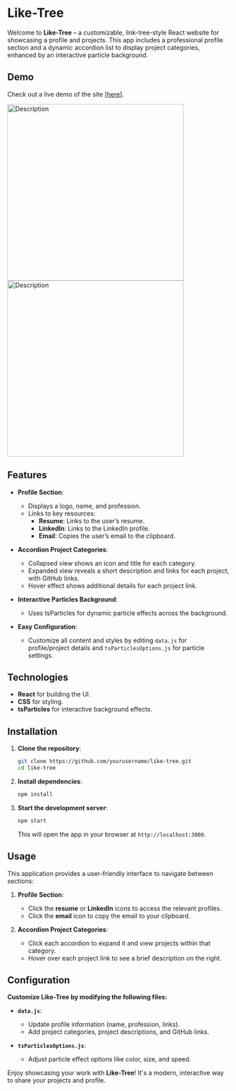 
# Like-Tree

Welcome to **Like-Tree** – a customizable, link-tree-style React website for showcasing a profile and projects. This app includes a professional profile section and a dynamic accordion list to display project categories, enhanced by an interactive particle background.

## Demo

Check out a live demo of the site [[here]](https://r2-link-tree.netlify.app/).

<img src="https://github.com/user-attachments/assets/f9a0b947-519a-40f3-9081-2af83f108e8e" alt="Description" width="400" height="400"/>
<img src="https://github.com/user-attachments/assets/7c4a7408-d1c5-43b2-af9e-d7bb1a615cf5" alt="Description" width="400" height="400"/>

## Features

- **Profile Section**:
  - Displays a logo, name, and profession.
  - Links to key resources:
    - **Resume**: Links to the user’s resume.
    - **LinkedIn**: Links to the LinkedIn profile.
    - **Email**: Copies the user’s email to the clipboard.

- **Accordion Project Categories**:
  - Collapsed view shows an icon and title for each category.
  - Expanded view reveals a short description and links for each project, with GitHub links.
  - Hover effect shows additional details for each project link.

- **Interactive Particles Background**:
  - Uses tsParticles for dynamic particle effects across the background.

- **Easy Configuration**:
  - Customize all content and styles by editing `data.js` for profile/project details and `tsParticlesOptions.js` for particle settings.

## Technologies

- **React** for building the UI.
- **CSS** for styling.
- **tsParticles** for interactive background effects.

## Installation

1. **Clone the repository**:
   ```bash
   git clone https://github.com/yourusername/like-tree.git
   cd like-tree
   ```

2. **Install dependencies**:
   ```bash
   npm install
   ```

3. **Start the development server**:
   ```bash
   npm start
   ```
   This will open the app in your browser at `http://localhost:3000`.

## Usage

This application provides a user-friendly interface to navigate between sections:

1. **Profile Section**:
   - Click the **resume** or **LinkedIn** icons to access the relevant profiles.
   - Click the **email** icon to copy the email to your clipboard.

2. **Accordion Project Categories**:
   - Click each accordion to expand it and view projects within that category.
   - Hover over each project link to see a brief description on the right.

## Configuration

**Customize Like-Tree by modifying the following files:**

- **`data.js`**:
  - Update profile information (name, profession, links).
  - Add project categories, project descriptions, and GitHub links.

- **`tsParticlesOptions.js`**:
  - Adjust particle effect options like color, size, and speed.



Enjoy showcasing your work with **Like-Tree**! It's a modern, interactive way to share your projects and profile.
